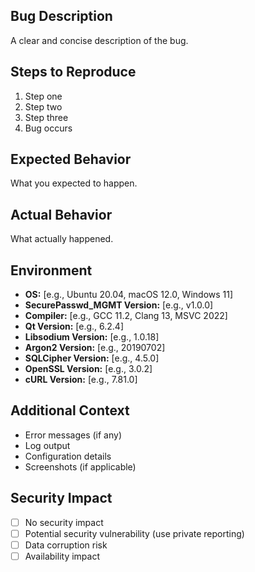 ## Bug Description
A clear and concise description of the bug.

## Steps to Reproduce
1. Step one
2. Step two
3. Step three
4. Bug occurs

## Expected Behavior
What you expected to happen.

## Actual Behavior
What actually happened.

## Environment
- **OS:** [e.g., Ubuntu 20.04, macOS 12.0, Windows 11]
- **SecurePasswd_MGMT Version:** [e.g., v1.0.0]
- **Compiler:** [e.g., GCC 11.2, Clang 13, MSVC 2022]
- **Qt Version:** [e.g., 6.2.4]
- **Libsodium Version:** [e.g., 1.0.18]
- **Argon2 Version:** [e.g., 20190702]
- **SQLCipher Version:** [e.g., 4.5.0]
- **OpenSSL Version:** [e.g., 3.0.2]
- **cURL Version:** [e.g., 7.81.0]

## Additional Context
- Error messages (if any)
- Log output
- Configuration details
- Screenshots (if applicable)

## Security Impact
- [ ] No security impact
- [ ] Potential security vulnerability (use private reporting)
- [ ] Data corruption risk
- [ ] Availability impact